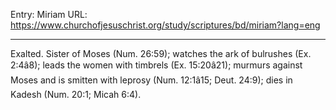 Entry: Miriam
URL: https://www.churchofjesuschrist.org/study/scriptures/bd/miriam?lang=eng

---

Exalted. Sister of Moses (Num. 26:59); watches the ark of bulrushes (Ex. 2:4â8); leads the women with timbrels (Ex. 15:20â21); murmurs against Moses and is smitten with leprosy (Num. 12:1â15; Deut. 24:9); dies in Kadesh (Num. 20:1; Micah 6:4).
